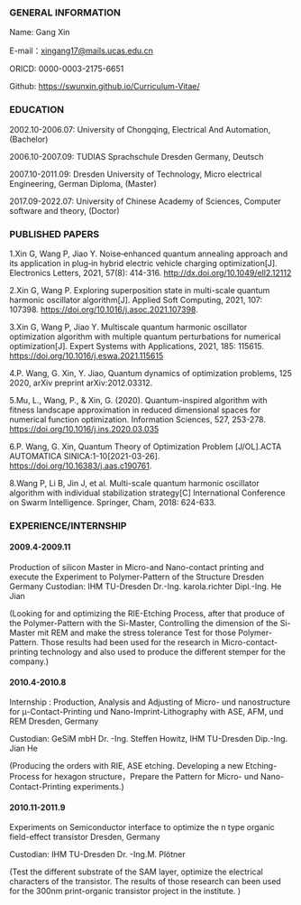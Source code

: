 ### GENERAL INFORMATION

Name: Gang Xin  

E-mail：xingang17@mails.ucas.edu.cn

ORICD: 0000-0003-2175-6651

Github: https://swunxin.github.io/Curriculum-Vitae/


### EDUCATION

2002.10-2006.07: University of Chongqing, Electrical And Automation, (Bachelor)
            
2006.10-2007.09: TUDIAS Sprachschule Dresden Germany, Deutsch

2007.10-2011.09: Dresden University of Technology, Micro electrical Engineering, German Diploma, (Master)

2017.09-2022.07: University of Chinese Academy of Sciences, Computer software and theory, (Doctor)


### PUBLISHED PAPERS

1.Xin G, Wang P, Jiao Y. Noise‐enhanced quantum annealing approach and its application in plug‐in hybrid electric vehicle charging optimization[J]. Electronics Letters, 2021, 57(8): 414-316. http://dx.doi.org/10.1049/ell2.12112
         
2.Xin G, Wang P. Exploring superposition state in multi-scale quantum harmonic oscillator algorithm[J]. Applied Soft Computing, 2021, 107: 107398.  https://doi.org/10.1016/j.asoc.2021.107398.

3.Xin G, Wang P, Jiao Y. Multiscale quantum harmonic oscillator optimization algorithm with multiple quantum perturbations for numerical optimization[J]. Expert Systems with Applications, 2021, 185: 115615. https://doi.org/10.1016/j.eswa.2021.115615

4.P. Wang, G. Xin, Y. Jiao, Quantum dynamics of optimization problems, 125 2020, arXiv preprint arXiv:2012.03312.

5.Mu, L., Wang, P., & Xin, G. (2020). Quantum-inspired algorithm with fitness landscape approximation in reduced dimensional spaces for numerical function optimization. Information Sciences, 527, 253-278. https://doi.org/10.1016/j.ins.2020.03.035

6.P. Wang, G. Xin, Quantum Theory of Optimization Problem [J/OL].ACTA AUTOMATICA SINICA:1-10[2021-03-26]. https://doi.org/10.16383/j.aas.c190761.

8.Wang P, Li B, Jin J, et al. Multi-scale quantum harmonic oscillator algorithm with individual stabilization strategy[C] International Conference on Swarm Intelligence. Springer, Cham, 2018: 624-633.


### EXPERIENCE/INTERNSHIP 


#### 2009.4-2009.11

Production of silicon Master in Micro-and Nano-contact printing and execute the Experiment to Polymer-Pattern of the Structure  Dresden Germany
Custodian: IHM TU-Dresden  Dr.-Ing. karola.richter  Dipl.-Ing. He Jian

(Looking for and optimizing the RIE-Etching Process, after that produce of the Polymer-Pattern with the Si-Master, Controlling the dimension of the Si-Master mit REM and make the stress tolerance Test for those Polymer-Pattern. Those results had been used for the research in Micro-contact-printing technology and also used to produce the different stemper for the company.) 

#### 2010.4-2010.8

Internship : Production, Analysis and Adjusting of Micro- und nanostructure for μ-Contact-Printing und Nano-Imprint-Lithography with ASE, AFM, und REM Dresden, Germany

Custodian: GeSiM mbH Dr. -Ing. Steffen Howitz, IHM TU-Dresden Dip.-Ing. Jian He

(Producing the orders with RIE, ASE etching. Developing a new Etching-Process for hexagon structure，Prepare the Pattern for Micro- und Nano-Contact-Printing experiments.) 

#### 2010.11-2011.9

Experiments on Semiconductor interface to optimize the n type organic field-effect transistor   Dresden, Germany

Custodian: IHM TU-Dresden Dr. -Ing.M. Plötner

(Test the different substrate of the SAM layer, optimize the electrical characters of the transistor. The results of those research can been used for the 300nm print-organic transistor project in the institute. ) 

